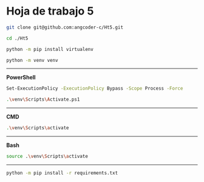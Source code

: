 # Hoja de trabajo 5

```bash
git clone git@github.com:angcoder-c/Ht5.git
```

```bash
cd ./Ht5
```

```bash
python -m pip install virtualenv
```

```bash
python -m venv venv
```

---

**PowerShell**

```bash
Set-ExecutionPolicy -ExecutionPolicy Bypass -Scope Process -Force
```

```bash
.\venv\Scripts\Activate.ps1
```

---

**CMD**

```bash
.\venv\Scripts\activate
```

---

**Bash** 

```bash
source .\venv\Scripts\activate
```

--- 

```bash
python -m pip install -r requirements.txt
```